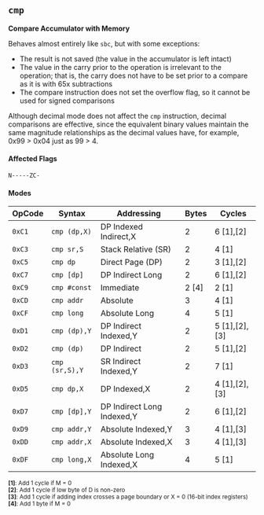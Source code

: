
## `cmp`

**Compare Accumulator with Memory**

Behaves almost entirely like `sbc`, but with some exceptions:

- The result is not saved (the value in the accumulator is left intact)
- The value in the carry prior to the operation is irrelevant to the operation; that is, the carry does not have to be set prior to a compare as it is with 65x subtractions
- The compare instruction does not set the overflow flag, so it cannot be used for signed comparisons

Although decimal mode does not affect the `cmp` instruction, decimal comparisons are effective, since the equivalent binary values maintain the same magnitude relationships as the decimal values have, for example, 0x99 > 0x04 just as 99 > 4.

#### Affected Flags

```
N-----ZC-
```

#### Modes

| OpCode | Syntax         | Addressing                 | Bytes | Cycles        |
|--------|----------------|----------------------------|-------|---------------|
| `0xC1` | `cmp (dp,X)`   | DP Indexed Indirect,X      | 2     | 6 [1],[2]     |
| `0xC3` | `cmp sr,S`     | Stack Relative (SR)        | 2     | 4 [1]         |
| `0xC5` | `cmp dp`       | Direct Page (DP)           | 2     | 3 [1],[2]     |
| `0xC7` | `cmp [dp]`     | DP Indirect Long           | 2     | 6 [1],[2]     |
| `0xC9` | `cmp #const`   | Immediate                  | 2 [4] | 2 [1]         |
| `0xCD` | `cmp addr`     | Absolute                   | 3     | 4 [1]         |
| `0xCF` | `cmp long`     | Absolute Long              | 4     | 5 [1]         |
| `0xD1` | `cmp (dp),Y`   | DP Indirect Indexed,Y      | 2     | 5 [1],[2],[3] |
| `0xD2` | `cmp (dp)`     | DP Indirect                | 2     | 5 [1],[2]     |
| `0xD3` | `cmp (sr,S),Y` | SR Indirect Indexed,Y      | 2     | 7 [1]         |
| `0xD5` | `cmp dp,X`     | DP Indexed,X               | 2     | 4 [1],[2],[3] |
| `0xD7` | `cmp [dp],Y`   | DP Indirect Long Indexed,Y | 2     | 6 [1],[2]     |
| `0xD9` | `cmp addr,Y`   | Absolute Indexed,Y         | 3     | 4 [1],[3]     |
| `0xDD` | `cmp addr,X`   | Absolute Indexed,X         | 3     | 4 [1],[3]     |
| `0xDF` | `cmp long,X`   | Absolute Long Indexed,X    | 4     | 5 [1]         |

<sub>**[1]**: Add 1 cycle if M = 0</sub><br />
<sub>**[2]**: Add 1 cycle if low byte of D is non-zero</sub><br />
<sub>**[3]**: Add 1 cycle if adding index crosses a page boundary or X = 0 (16-bit index registers)</sub><br />
<sub>**[4]**: Add 1 byte if M = 0</sub><br />

